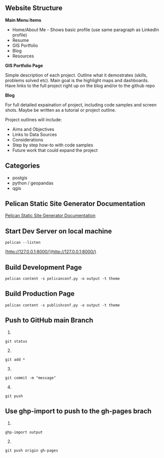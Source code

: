 
## Website Structure

**Main Menu Items**

* Home/About Me - Shows basic profile (use same paragraph as LinkedIn profile)
* Resume
* GIS Portfolio
* Blog
* Resources

**GIS Portfolio Page**

Simple description of each project. Outline what it demostrates (skills, problems solved etc). Main goal is the highlight maps and dashboards.
Have links to the full project right up on the blog and/or to the github repo

**Blog**

For full detailed expaination of project, including code samples and screen shots. Maybe be written as a tutorial or project outline.

Project outlines will include:

* Aims and Objectives
* Links to Data Sources
* Considerations
* Step by step how-to with code samples
* Future work that could expand the project

## Categories

* postgis
* python / geopandas
* qgis

## Pelican Static Site Generator Documentation

[Pelican Static Site Generator Documentation](https://docs.getpelican.com/en/stable/)

## Start Dev Server on local machine

```pelican --listen```

[http://127.0.0.1:8000/](http://127.0.0.1:8000/)

## Build Development Page

```pelican content -s pelicanconf.py -o output -t theme```

## Build Production Page

```pelican content -s publishconf.py -o output -t theme```

## Push to GitHub main Branch

1.
 
```git status```

2.

```git add *```

3.

```git commit -m "message"```

4.

```git push```

## Use ghp-import to push to the gh-pages brach

1. 

```ghp-import output```

2.

```git push origin gh-pages```